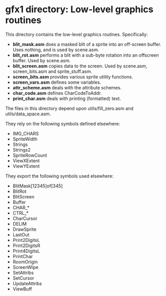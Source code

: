 # gfx1 directory: Low-level graphics routines

This directory contains the low-level graphics routines. Specifically:

 * **blit_mask.asm** does a masked blit of a sprite into an off-screen
   buffer. Uses nothing, and is used by scene.asm.
 * **blit_rot.asm** performs a blit with a sub-byte rotation into an
   offscreen buffer. Used by scene.asm.
 * **blit_screen.asm** copies data to the screen. Used by scene.asm,
   screen_bits.asm and sprite_stuff.asm.
 * **screen_bits.asm** provides various sprite utility functions.
 * **screen_vars.asm** defines some variables.
 * **attr_scheme.asm** deals with the attribute schemes.
 * **char_code.asm** defines CharCodeToAddr.
 * **print_char.asm** deals with printing (formatted) text.

The files in this directory depend upon utils/fill_zero.asm and
utils/data_space.asm.

They rely on the following symbols defined elsewhere:

 * IMG_CHARS
 * SpriteWidth
 * Strings
 * Strings2
 * SpriteRowCount
 * ViewXExtent
 * ViewYExtent

They export the following symbols used elsewhere:

 * BlitMask[12345]of[345]
 * BlitRot
 * BlitScreen
 * Buffer
 * CHAR_*
 * CTRL_*
 * CharCursor
 * DELIM
 * DrawSprite
 * LastOut
 * Print2DigitsL
 * Print2DigitsR
 * Print4DigitsL
 * PrintChar
 * RoomOrigin
 * ScreenWipe
 * SetAttribs
 * SetCursor
 * UpdateAttribs
 * ViewBuff
